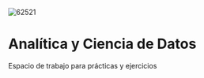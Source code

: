 ![62521](https://user-images.githubusercontent.com/84739791/189390522-f0ffa84f-0ef7-43eb-8103-fc5f940f37d7.png)

# Analítica y Ciencia de Datos

Espacio de trabajo para prácticas y ejercicios
